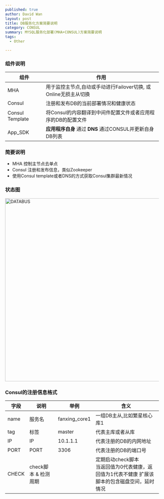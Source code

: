 ```yaml
---
published: true
author: David Wan
layout: post
title: DB服务化方案简要说明
category: CONSUL
summary: MYSQL服务化部署(MHA+CONSUL)方案简要说明
tags:
  - Other

---
```



### 组件说明

| 组件 | 作用| 
| --- | --- | 
| MHA |       用于监控主节点,自动或手动进行Failover切换, 或Online无损主从切换|
| Consul |   注册和发布DB的当前部署情况和健康状态|
|Consul Template |将Consul的内容翻译到中间件配置文件或者应用程序的DB的配置文件|
| App_SDK |**应用程序自身** 通过 **DNS** 通过CONSUL并更新自身DB列表|

### 简要说明

* MHA 控制主节点去单点
* Consul 注册和发布信息，类似Zookeeper
* 使用Consul template或者DNS的方式获取Consul集群最新情况


### 状态图

<img src="http://orxb6fkuo.bkt.clouddn.com/mha-consul-status.png" width = "800" height = "600" alt="DATABUS"  />

### Consul的注册信息格式

| 字段 | 说明 | 举例 |含义 |
| --- | --- | --- | ---|
| name | 服务名 | fanxing_core1 | 一组DB主从,比如繁星核心库1 |
| tag | 标签 | master | 代表主库或者从库 |
| IP | IP | 10.1.1.1 | 代表注册的DB的内网地址 | 
| PORT | PORT | 3306 | 代表注册的DB的端口号 | 
| CHECK | check脚本 & 检测周期 | | 定期启动check脚本<br>当返回值为0代表健康，返回值为1代表不健康 扩展该脚本的包含磁盘空间，延时情况|



